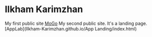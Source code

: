 # Ilkham Karimzhan
My first public site
[MoGo](https://Ilkham-Karimzhan.github.io/MoGo/)
My second public site. It's a landing page.
[AppLab](Ilkham-Karimzhan.github.io/App Landing/index.html)
